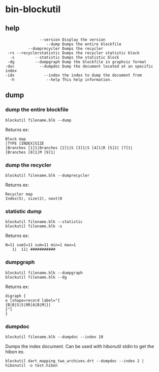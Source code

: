 # bin-blockutil
## help
```
               --version Display the version
                  --dump Dumps the entire blockfile
          --dumprecycler Dumps the recycler
 -rs --recyclerstatistic Dumps the recycler statistic block
  -s         --statistic Dumps the statistic block
 -dg         --dumpgraph Dump the blockfile in graphviz format
-doc           --dumpdoc Dump the document located at an specific index
-idx             --index the index to dump the document from
  -h              --help This help information.
```
## dump
### dump the entire blockfile
```
blockutil filename.blk --dump
```
Returns ex:
```
Block map
|TYPE [INDEX]SIZE
|Branches [1]1|Branches [2]1|S [3]1|S [4]1|R [5]2| [7]1|
|Branches [8]1|M [9]1|
```

### dump the recycler
```
blockutil filename.blk --dumprecycler 
```
Returns ex:
```
Recycler map
Index(5), size(2), next(0
```
### statistic dump
```
blockutil filename.blk --statistic
blockutil filename.blk -s
```
Returns ex:
```
N=11 sum2=11 sum=11 min=1 max=1
   1|  11| ###########
```

### dumpgraph
```
blockutil filename.blk --dumpgraph
blockutil filename.blk --dg
```
Returns ex:
```graphviz
digraph {
e [shape=record label="{
{B|B|S|S|RR|A|B|M|}|
}"]
}
```

### dumpdoc
``` 
blockutil filename.blk --dumpdoc --index 10
```
Dumps the index document. Can be used with hibonutil stdin to get the hibon ex.

```
blockutil dart_mapping_two_archives.drt --dumpdoc --index 2 | hibonutil -o test.hibon
```

